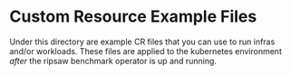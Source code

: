 # Custom Resource Example Files
Under this directory are example CR files that you can use to run infras and/or workloads. These files are applied to the kubernetes environment _after_ the ripsaw benchmark operator is up and running.
